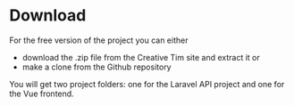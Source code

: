 # Download

For the free version of the project you can either

 - download the .zip file from the Creative Tim site and extract it or
 - make a clone from the Github repository

You will get two project folders: one for the Laravel API project and one for the Vue frontend.